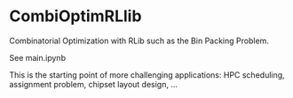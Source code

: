 # CombiOptimRLlib
Combinatorial Optimization with RLib such as the Bin Packing Problem.

See main.ipynb

This is the starting point of more challenging applications: HPC scheduling, assignment problem, chipset layout design, ...
